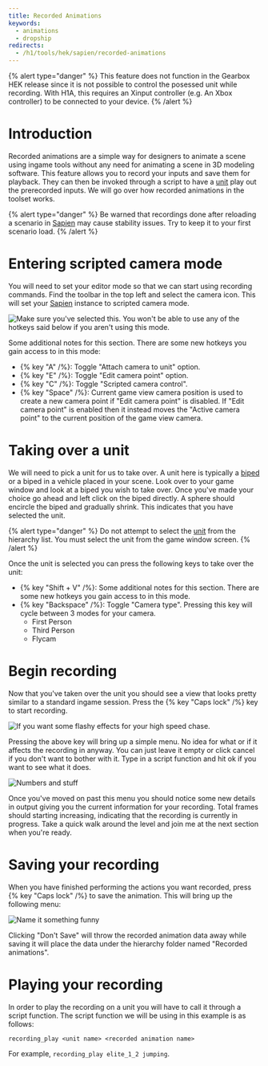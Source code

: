```yaml
---
title: Recorded Animations
keywords:
  - animations
  - dropship
redirects:
  - /h1/tools/hek/sapien/recorded-animations
---
```

{% alert type="danger" %}
This feature does not function in the Gearbox HEK release since it is not possible to control the posessed unit while recording. With H1A, this requires an Xinput controller (e.g. An Xbox controller) to be connected to your device.
{% /alert %}
# Introduction
Recorded animations are a simple way for designers to animate a scene using ingame tools without any need for animating a scene in 3D modeling software. This feature allows you to record your inputs and save them for playback. They can then be invoked through a script to have a [unit](~) play out the prerecorded inputs. We will go over how recorded animations in the toolset works.

{% alert type="danger" %}
Be warned that recordings done after reloading a scenario in [Sapien](~h1a-sapien) may cause stability issues. Try to keep it to your first scenario load.
{% /alert %}

# Entering scripted camera mode
You will need to set your editor mode so that we can start using recording commands. Find the toolbar in the top left and select the camera icon. This will set your [Sapien](~h1a-sapien) instance to scripted camera mode.

![](A.png "Make sure you've selected this. You won't be able to use any of the hotkeys said below if you aren't using this mode.")

Some additional notes for this section. There are some new hotkeys you gain access to in this mode:

* {% key "A" /%}: Toggle "Attach camera to unit" option.
* {% key "E" /%}: Toggle "Edit camera point" option.
* {% key "C" /%}: Toggle "Scripted camera control".
* {% key "Space" /%}: Current game view camera position is used to create a new camera point if "Edit camera point" is disabled. If "Edit camera point" is enabled then it instead moves the "Active camera point" to the current position of the game view camera.

# Taking over a unit
We will need to pick a unit for us to take over. A unit here is typically a [biped](~) or a biped in a vehicle placed in your scene. Look over to your game window and look at a biped you wish to take over. Once you've made your choice go ahead and left click on the biped directly. A sphere should encircle the biped and gradually shrink. This indicates that you have selected the unit.

{% alert type="danger" %}
Do not attempt to select the [unit](~) from the hierarchy list. You must select the unit from the game window screen.
{% /alert %}

Once the unit is selected you can press the following keys to take over the unit:

* {% key "Shift + V" /%}: Some additional notes for this section. There are some new hotkeys you gain access to in this mode.
* {% key "Backspace" /%}: Toggle "Camera type". Pressing this key will cycle between 3 modes for your camera.
	* First Person
	* Third Person
	* Flycam

# Begin recording
Now that you've taken over the unit you should see a view that looks pretty similar to a standard ingame session. Press the {% key "Caps lock" /%} key to start recording.

![](B.png "If you want some flashy effects for your high speed chase.")

Pressing the above key will bring up a simple menu. No idea for what or if it affects the recording in anyway. You can just leave it empty or click cancel if you don't want to bother with it. Type in a script function and hit ok if you want to see what it does.

![](C.png "Numbers and stuff")

Once you've moved on past this menu you should notice some new details in output giving you the current information for your recording. Total frames should starting increasing, indicating that the recording is currently in progress. Take a quick walk around the level and join me at the next section when you're ready.

# Saving your recording
When you have finished performing the actions you want recorded, press {% key "Caps lock" /%} to save the animation. This will bring up the following menu:

![](D.png "Name it something funny")

Clicking "Don't Save" will throw the recorded animation data away while saving it will place the data under the hierarchy folder named "Recorded animations".

# Playing your recording
In order to play the recording on a unit you will have to call it through a script function. The script function we will be using in this example is as follows:

```console
recording_play <unit name> <recorded animation name>
```
For example, `recording_play elite_1_2 jumping`.
